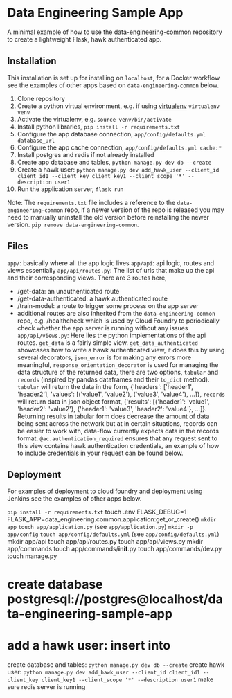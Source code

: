 # Data Engineering Sample App
A minimal example of how to use the [data-engineering-common](https://github.com/uktrade/data-engineering-common/) repository to create a lightweight Flask, hawk authenticated app.

## Installation
This installation is set up for installing on `localhost`, for a Docker workflow see the examples of other apps based on `data-engineering-common` below.

1. Clone repository
2. Create a python virtual environment, e.g. if using [virtualenv](https://virtualenv.pypa.io/en/stable/index.html) `virtualenv venv`
3. Activate the virtualenv, e.g. `source venv/bin/activate`
4. Install python libraries, `pip install -r requirements.txt`
5. Configure the app database connection, `app/config/defaults.yml database_url`
6. Configure the app cache connection, `app/config/defaults.yml cache:*`
7. Install postgres and redis if not already installed
8. Create app database and tables, `python manage.py dev db --create`
9. Create a hawk user: `python manage.py dev add_hawk_user --client_id client_id1 --client_key client_key1 --client_scope '*' --description user1`
10. Run the application server, `flask run`

Note: The `requirements.txt` file includes a reference to the `data-engineering-common` repo, if a newer version of the repo is released you may need to manually uninstall the old version before reinstalling the newer version. `pip remove data-engineering-common`.

## Files
`app/`: basically where all the app logic lives
`app/api`: api logic, routes and views essentially
`app/api/routes.py`: The list of urls that make up the api and their corresponding views. There are 3 routes here,
* /get-data: an unauthenticated route
* /get-data-authenticated: a hawk authenticated route
* /train-model: a route to trigger some process on the app server
* additional routes are also inherited from the `data-engineering-common` repo, e.g. /healthcheck which is used by Cloud Foundry to periodically check whether the app server is running without any issues
`app/api/views.py`: Here lies the python implementations of the api routes. `get_data` is a fairly simple view. `get_data_authenticated` showcases how to write a hawk authenticated view, it does this by using several decorators, `json_error` is for making any errors more meaningful, `response_orientation_decorator` is used for managing the data structure of the returned data, there are two options, `tabular` and `records` (inspired by pandas dataframes and their `to_dict` method). `tabular` will return the data in the form, {'headers': ['header1', 'header2'], 'values': [('value1', 'value2'), ('value3', 'value4'), ...]}, `records` will return data in json object format, {'results': [{'header1': 'value1', 'header2': 'value2'}, {'header1': 'value3', 'header2': 'value4'}, ...]}. Returning results in tabular form does decrease the amount of data being sent across the network but at in certain situations, records can be easier to work with, data-flow currently expects data in the records format. `@ac.authentication_required` ensures that any request sent to this view contains hawk authentication credentials, an example of how to include credentials in your request can be found below.


## Deployment
For examples of deployment to cloud foundry and deployment using Jenkins see the examples of other apps below.


`pip install -r requirements.txt`
touch .env
FLASK_DEBUG=1
FLASK_APP=data_engineering.common.application:get_or_create()
`mkdir app`
`touch app/application.py`
(see `app/application.py`)
`mkdir -p app/config`
`touch app/config/defaults.yml`
(see `app/config/defaults.yml`)
mkdir app/api
touch app/api/routes.py
touch app/api/views.py
mkdir app/commands
touch app/commands/__init__.py
touch app/commands/dev.py
touch manage.py
# create database postgresql://postgres@localhost/data-engineering-sample-app
# add a hawk user: insert into
create database and tables: `python manage.py dev db --create`
create hawk user: `python manage.py dev add_hawk_user --client_id client_id1 --client_key client_key1 --client_scope '*' --description user1`
make sure redis server is running
